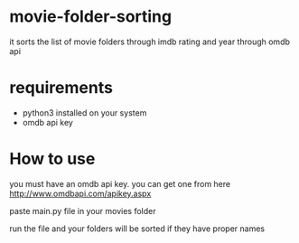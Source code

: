 # movie-folder-sorting
it sorts the list of movie folders through imdb rating and year through omdb api


# requirements
- python3 installed on your system
- omdb api key


# How to use

you must have an omdb api key. you can get one from here http://www.omdbapi.com/apikey.aspx

paste main.py file in your movies folder

run the file and your folders will be sorted if they have proper names
